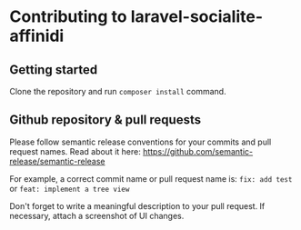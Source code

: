 # Contributing to laravel-socialite-affinidi

## Getting started

Clone the repository and run `composer install` command.

## Github repository & pull requests

Please follow semantic release conventions for your commits and pull request names.
Read about it here: https://github.com/semantic-release/semantic-release

For example, a correct commit name or pull request name is: `fix: add test` or `feat: implement a tree view`

Don't forget to write a meaningful description to your pull request.
If necessary, attach a screenshot of UI changes.
